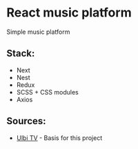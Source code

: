 # React music platform

Simple music platform

## Stack:

- Next
- Nest
- Redux
- SCSS + CSS modules
- Axios

## Sources:

- [Ulbi TV](https://www.youtube.com/watch?v=A0CfYSVzAZI&list=PL6DxKON1uLOEbfFpZQA9aztkj-guW52jn&index=3&ab_channel=UlbiTV) - Basis for this project
